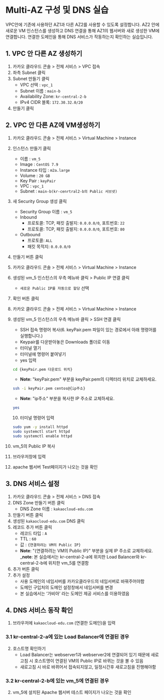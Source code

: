 # Multi-AZ 구성 및 DNS 실습

VPC안에 기존에 사용하던 AZ1과 다른 AZ2를 사용할 수 있도록 설정합니다. AZ2 안에 새로운 VM 인스턴스를 생성하고 DNS 연결을 통해 AZ1의 웹서버와 새로 생성한 VM에 연결합니다. 연결한 도메인을 통해 DNS 서비스가 작동하는지 확인하는 실습입니다.

## 1. VPC 안 다른 AZ 생성하기


1. 카카오 클라우드 콘솔 > 전체 서비스 > VPC 접속
2. 좌측 Subnet 클릭
3. Subnet 만들기 클릭
     - VPC 선택 : `vpc_1`
     - Subnet 이름 : `main-b`
     - Availability Zone: `kr-central-2-b`
     - IPv4 CIDR 블록: `172.30.32.0/20`
4. 만들기 클릭

## 2. VPC 안 다른 AZ에 VM생성하기


1. 카카오 클라우드 콘솔 > 전체 서비스 > Virtual Machine > Instance
2. 인스턴스 만들기 클릭
     - 이름 : `vm_5`
     - Image : `CentOS 7.9`
     - Instance 타입 : `m2a.large`
     - Volume : `20 GB`
     - Key Pair : `keyPair`
     - VPC : `vpc_1`
     - Subnet : `main-b(kr-cenrtral2-b의 Public 서브넷)`
3. 새 Security Group 생성 클릭
     - Security Group 이름 : `vm_5`
     - Inbound 
          - 프로토콜: TCP, 패킷 출발지: `0.0.0.0/0`, 포트번호: `22` 
          - 프로토콜: TCP, 패킷 출발지: `0.0.0.0/0`, 포트번호: `80`
     - Outbound 
          - 프로토콜: `ALL`
          - 패킷 목적지: `0.0.0.0/0`
4. 만들기 버튼 클릭
5. 카카오 클라우드 콘솔 > 전체 서비스 > Virtual Machine > Instance
6. 생성된 vm_5 인스턴스의 우측 메뉴바 클릭 > Public IP 연결 클릭
     - `새로운 Public IP를 자동으로 할당` 선택
7. 확인 버튼 클릭
8. 카카오 클라우드 콘솔 > 전체 서비스 > Virtual Machine > Instance
9. 생성된 vm_5 인스턴스의 우측 메뉴바 클릭 > SSH 연결 클릭
     - SSH 접속 명령어 복사(6. keyPair.pem 파일이 있는 경로에서 아래 명령어를 실행합니다.)
     - Keypair를 다운받아놓은 Downloads 폴더로 이동
     - 터미널 열기
     - 터미널에 명령어 붙여넣기
     - yes 입력

     ```bash
     cd {keyPair.pem 다운로드 위치}
     ```
     - **Note**: "keyPair.pem" 부분을 keyPair.pem의 디렉터리 위치로 교체하세요.
     ```bash
     ssh -i keyPair.pem centos@{ip주소}
     ```
     - **Note**: "ip주소" 부분을 복사한 IP 주소로 교체하세요.
     ```bash
     yes
     ```
     10. 터미널 명령어 입력
     ```bash
     sudo yum -y install httpd
     sudo systemctl start httpd
     sudo systemctl enable httpd
     ```

11. vm_5의 Public IP 복사
12. 브라우저창에 입력
13. apache 웹서버 Test페이지가 나오는 것을 확인

## 3. DNS 서비스 설정


1. 카카오 클라우드 콘솔 > 전체 서비스 > DNS 접속
2. DNS Zone 만들기 버튼 클릭
     - DNS Zone 이름 : `kakaocloud-edu.com`
3. 만들기 버튼 클릭
4. 생성된 `kakaocloud-edu.com` DNS 클릭
5. 레코드 추가 버튼 클릭
     - 레코드 타입 : `A`
     - TTL : `60`
     - 값 : `{연결하려는 VM의 Public IP}`
     - **Note**: "{연결하려는 VM의 Public IP}" 부분을 실제 IP 주소로 교체하세요.
     _**note**: 본 실습에서는 kr-central-2-a에 위치한 Load Balancer와  kr-central-2-b에 위치한 vm_5를 연결함
6. 추가 버튼 클릭
7. 추가 설정
     - 사용 도메인의 네임서버를 카카오클라우드의 네임서버로 바꿔주어야함
     - 도메인 구입처의 도메인 설정창에서 네임서버를 변경 
     - 본 실습에서는 ‘가비아’ 라는 도메인 제공 서비스를 이용하였음

## 4. DNS 서비스 동작 확인


1. 브라우저에 `kakaocloud-edu.com` (연결한 도메인)을 입력

### 3.1 kr-central-2-a에 있는 Load Balancer에 연결된 경우


2. 호스트명 확인하기
     - Load Balancer는 webserver1과 webserver2에 연결되어 있기 때문에 새로고침 시 호스트명이 연결된 VM의 Public IP로 바뀌는 것을 볼 수 있음
     - 새로고침 시 바로 바뀌어서 접속되지않고, 일정시간후 새로고침을 진행해야함

### 3.2 kr-central-2-b에 있는 vm_5에 연결된 경우


2. vm_5에 설치된 Apache 웹서버 테스트 페이지가 나오는 것을 확인 

